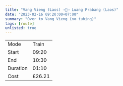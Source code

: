 ```yaml
---
title: "Vang Vieng (Laos) ⇢🚂⇢ Luang Prabang (Laos)"
date: "2023-02-16 09:20:00+07:00"
summary: "Over to Vang Vieng (no tubing)"
tags: [route]
unlisted: true
---
```


|  |   |
|---|---|
| Mode | Train |
| Start | 09:20  |
| End | 10:30  |
| Duration | 01:10 |
| Cost | £26.21 |